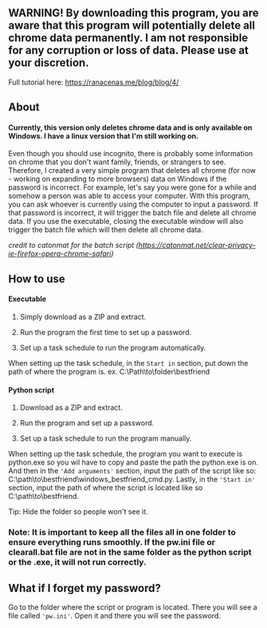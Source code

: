 ## WARNING! By downloading this program, you are aware that this program will potentially delete all chrome data permanently. I am not responsible for any corruption or loss of data. Please use at your discretion.


Full tutorial here: https://ranacenas.me/blog/blog/4/


## About

#### Currently, this version only deletes chrome data and is only available on Windows. I have a linux version that I'm still working on.

Even though you should use incognito, there is probably some information on chrome that you don't want family, friends, or strangers to see. Therefore, I created a very simple program that deletes all chrome (for now - working on expanding to more browsers) data on Windows if the password is incorrect. For example, let's say you were gone for a while and somehow a person was able to access your computer. With this program, you can ask whoever is currently using the computer to input a password. If that password is incorrect, it will trigger the batch file and delete all chrome data. If you use the executable, closing the executable window will also trigger the batch file which will then delete all chrome data. 

*credit to catonmat for the batch script (https://catonmat.net/clear-privacy-ie-firefox-opera-chrome-safari)*

## How to use

#### Executable 

1) Simply download as a ZIP and extract. 

2) Run the program the first time to set up a password.

3) Set up a task schedule to run the program automatically.

When setting up the task schedule, in the `Start in` section, put down the path of where the program is. ex. C:\\Path\to\folder\bestfriend

#### Python script

1) Download as a ZIP and extract.

2) Run the program and set up a password.

3) Set up a task schedule to run the program manually. 

When setting up the task schedule, the program you want to execute is python.exe so you wil have to copy and paste the path the python.exe is on. And then in the `'Add arguments'` section, input the path of the script like so: C:\\path\to\bestfriend\windows_bestfriend_cmd.py. Lastly, in the `'Start in'` section, input the path of where the script is located like so C:\\path\to\bestfriend. 

Tip: Hide the folder so people won't see it.


### Note: It is important to keep all the files all in one folder to ensure everything runs smoothly. If the pw.ini file or clearall.bat file are not in the same folder as the python script or the .exe, it will not run correctly. 

## What if I forget my password?

Go to the folder where the script or program is located. There you will see a file called `'pw.ini'`. Open it and there you will see the password. 
